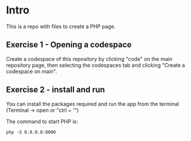# Intro


This is a repo with files to create a PHP page.


## Exercise 1 - Opening a codespace

Create a codespace of this repository by clicking "code" on the main repository page, then selecting the codespaces tab and clicking "Create a codespace on main".


## Exercise 2 - install and run

You can install the packages required and run the app from the terminal (Terminal -> open or "ctrl + '") 

The command to start PHP is:

```
php -S 0.0.0.0:8000
```
